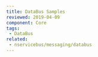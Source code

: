 ```yaml
---
title: DataBus Samples
reviewed: 2019-04-09
component: Core
tags:
 - DataBus
related:
 - nservicebus/messaging/databus
---
```


